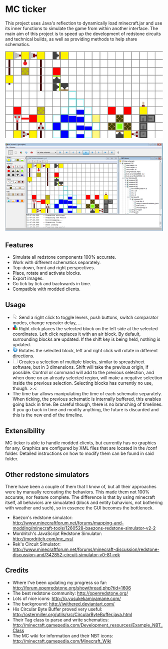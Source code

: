 # MC ticker

This project uses Java's reflection to dynamically load minecraft.jar and use its inner functions to simulate the game
from within another interface. The main aim of this project is to speed up the development of redstone circuits and
technical builds, as well as providing methods to help share schematics.

![This image was generated using MC ticker's export function](/doc/MC_ticker_logo.gif)

![The interface of the editor](/doc/Interface.png)

## Features
- Simulate all redstone components 100% accurate.
- Work with different schematics separately.
- Top-down, front and right perspectives.
- Place, rotate and activate blocks.
- Export images.
- Go tick by tick and backwards in time.
- Compatible with modded clients.

## Usage
* ![Activate](/img/tools/cursor.png) Send a right click to toggle levers, push buttons, switch comparator modes,
change repeater delay, ...
* ![Place](/img/tools/block.png) Right click places the selected block on the left side at the selected coordinates. Left
click replaces it with an air block. By default, surrounding blocks are updated. If the shift key is being held, nothing
is updated.
* ![Rotate](/img/tools/rotate.png) Rotates the selected block, left and right click will rotate in different directions.
* ![Select](/img/tools/select.png) Creates a selection of multiple blocks, similar to spreadsheet software, but in 3
dimensions. Shift will take the previous origin, if possible. Control or command will add to the previous selection, and
when done on an already selected region, will make a negative selection inside the previous selection. Selecting blocks
has currently no use, though. >.<
* The time bar allows manipulating the time of each schematic separately. When ticking, the previous schematic is
internally buffered, this enables going back in time. Be careful though, there is no branching of timelines. If you go
back in time and modify anything, the future is discarded and this is the new end of the timeline.

## Extensibility
MC ticker is able to handle modded clients, but currently has no graphics for any. Graphics are configured by XML files
that are located in the /conf folder. Detailed instructions on how to modify them can be found in said folder.

## Other redstone simulators
There have been a couple of them that I know of, but all their approaches were by manually recreating the behaviors.
This made them not 100% accurate, nor feature complete. The difference is that by using minecraft itself, all behaviors
are simualated (block and entity bahaviors, not bothering with weather and such), so in essence the GUI becomes the
bottleneck.

* Baezon's redstone simulator: http://www.minecraftforum.net/forums/mapping-and-modding/minecraft-tools/1260528-baezons-redstone-simulator-v2-2
* Mordritch's JavaScript Redstone Simulator: http://mordritch.com/mc_rss/
* Rek's Circuit Simulator: http://www.minecraftforum.net/forums/minecraft-discussion/redstone-discussion-and/342852-circuit-simulator-v0-81-rek

## Credits
* Where I've been updating my progress so far: http://forum.openredstone.org/showthread.php?tid=1606
* The best redstone community: http://openredstone.org/
* Lots of nice icons: http://p.yusukekamiyamane.com/
* The background: http://iwithered.deviantart.com/
* His Circular Byte Buffer proved very useful: http://ostermiller.org/utils/src/CircularByteBuffer.java.html
* Their Tag class to parse and write schematics: http://minecraft.gamepedia.com/Development_resources/Example_NBT_Class
* The MC wiki for information and their NBT icons: http://minecraft.gamepedia.com/Minecraft_Wiki
